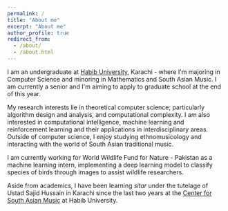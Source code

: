 ```yaml
---
permalink: /
title: "About me"
excerpt: "About me"
author_profile: true
redirect_from: 
  - /about/
  - /about.html
---
```


I am an undergraduate at [Habib University](https://habib.edu.pk/), Karachi - where I'm majoring in Computer Science and minoring in Mathematics and South Asian Music. I am currently a senior and I'm aiming to apply to graduate school at the end of this year. 

My research interests lie in theoretical computer science; particularly algorithm design and analysis, and computational complexity. I am also interested in computational intelligence, machine learning and reinforcement learning and their applications in interdisciplinary areas. Outside of computer science, I enjoy studying ethnomusicology and interacting with the world of South Asian traditional music. 

I am currently working for World Wildlife Fund for Nature - Pakistan as a machine learning intern, implementing a deep learning model to classify species of birds through images to assist wildlife researchers.

Aside from academics, I have been learning _sitar_ under the tutelage of Ustad Sajid Hussain in Karachi since the last two years at the [Center for South Asian Music](https://habib.edu.pk/music/) at Habib University. 
